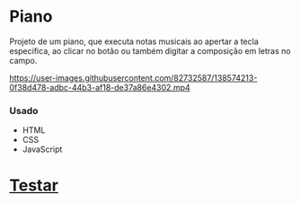 # Piano

Projeto de um piano, que executa notas musicais ao apertar a tecla especifica, ao clicar no botão ou também digitar a composição em letras no campo.



https://user-images.githubusercontent.com/82732587/138574213-0f38d478-adbc-44b3-af18-de37a86e4302.mp4



### Usado ###
+ HTML
+ CSS
+ JavaScript

# <a href="">Testar</a> #
